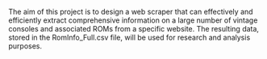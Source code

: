 The aim of this project is to design a web scraper that can effectively and efficiently extract comprehensive information on a large number of vintage consoles and associated ROMs from a specific website. The resulting data, stored in the RomInfo_Full.csv file, will be used for research and analysis purposes.
